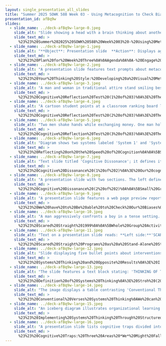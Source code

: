 ```yaml
---
layout: single_presentation_all_slides
title: "Summer 2025 SOWK 588 Week 03 - Using Metacognition to Check Biases"
presentation_id: afBq9w
slides:
  - slide_name: ../deck-afBq9w-large-0.jpeg
    slide_alt: "Slide showing a head with a brain thinking about another brain in an ellipse. Text: 'Summer 2025, SOWK 588, Week 03, Using Metacognition to Check Biases.' Presenter: Jacob Campbell, Ph.D. LICSW, Heritage University."
    slide_text_md: >
      %23%23%20Summer%202025%20SOWK%20588%20Week%2003%20-%20Using%20Metacognition%20to%20Check%20Biases%0A%0Atitle:%20Summer%202025%20SOWK%20588%20Week%2003%20-%20Using%20Metacognition%20to%20Check%20Biases%0Adate:%202025-06-13%2020:18:42%0Alocation:%20Heritage%20University%0Atags:%0A%20%20-%20Heritage%20University%0A%20%20-%20MSW%20Program%0A%20%20-%20SOWK%20588%0Apresentation_video:%20%3E%0A%20%20%22%22%0Adescription:%20%3E%0A%0AWeek%20three%20is%20a%20synchronous%20class%20week,%20with%20class%20taking%20place%20on%20Saturday%20(06/14/25).%20In%20reading%20Edin%20and%20Shaefer%20(2016),%20students%20will%20have%20the%20opportunity%20to%20learn%20about%20the%20challenges%20faced%20by%20those%20who%20live%20on%20$2%20per%20day,%20and%20there%20will%20be%20a%20forum%20for%20them%20to%20relate%20to%20rural%20and%20migrant%20communities.%20In%20Linquiti%20(2022),%20he%20focuses%20on%20understanding%20cognitive%20dissonance%20and%20its%20effect%20on%20biases.%20There%20are%20forums%20for%20students%20to%20consider%20their%20way%20of%20thinking%20and%20reflect%20on%20the%20textbook%20content.%20During%20class%20we%20will%20continue%20to%20consider%20thinking%20styles%20and%20biases.%20Students%20will%20also%20be%20introduced%20to%20system%20thinking.%20The%20agenda%20for%20the%20in-person%20class%20includes:%0A%0A-%20Engage%20in%20activities%20that%20illustrate%20metacognitive%20processes%20and%20thinking%20styles.%0A-%20Explore%20cognitive%20reflection%20and%20the%20difference%20between%20intuitive%20and%20analytical%20reasoning.%0A-%20Reflect%20on%20the%20impact%20of%20cognitive%20dissonance%20and%20bias%20in%20policy%20analysis.%0A-%20Apply%20systems%20thinking%20concepts%20to%20examine%20the%20limitations%20of%20conventional%20problem-solving.%0A%0AThe%20learning%20objectives%20this%20week%20include:%0A%0A-%20Differentiate%20between%20System%201%20and%20System%202%20thinking%20and%20identify%20how%20each%20influences%20policy%20analysis%20and%20decision-making.%0A-%20Identify%20common%20forms%20of%20cognitive%20dissonance%20and%20describe%20how%20dissonance%20can%20cause%20bias.%0A-%20Recognize%20common%20cognitive%20traps%20and%20reflect%20on%20their%20potential%20impact.%0A-%20Apply%20principles%20of%20systems%20thinking%20to%20reframe%20conventional%20problem-solving%20approaches%20and%20anticipate%20unintended%20consequences%20in%20policy%20interventions.%0A-%20Share%20relevant%20experiences%20and%20challenges%20faced%20by%20people%20in%20our%20community.%0A-%20Engage%20in%20critical%20thinking%20related%20to%20our%20thinking%20styles.%0A-%20Define%20cognitive%20dissonance%20and%20describe%20how%20trying%20to%20avoid%20it%20may%20create%20bias%20in%20policy%20analysis.%0A-%20Explain%20how%20the%20speed%20of%20cognition,%20the%20nature%20of%20an%20analyst's%20motivating%20objective,%20and%20the%20affective%20content%20of%20cognition%20can%20have%20adverse%20impacts%20on%20the%20quality%20of%20policy%20analysis.%0A%0A%0A
  - slide_name: ../deck-afBq9w-large-1.jpeg
    slide_alt: "**Object**: Presentation slide  **Action**: Displays agenda and objectives  **Context**: Week three plan  **Text**:**Agenda**:- Engage in activities that illustrate metacognitive processes and thinking styles.- Explore cognitive reflection and the difference between intuitive and analytical reasoning.- Reflect on the impact of cognitive dissonance and bias in policy analysis.- Apply systems thinking concepts to examine limitations of conventional problem-solving.**Learning Objectives**:- Differentiate between System 1 and System 2 thinking and their influence on policy analysis and decision-making.- Identify common forms of cognitive dissonance and their impact.- Recognize cognitive traps and their potential impact.- Apply systems thinking to reframe problem-solving and anticipate policy intervention consequences."
    slide_text_md: >
      %23%23%20Plan%20for%20Week%20Three%0A%0AAgenda%0A%0A-%20Engage%20in%20activities%20that%20illustrate%20metacognitive%20processes%20and%20thinking%20styles.%0A-%20Explore%20cognitive%20reflection%20and%20the%20difference%20between%20intuitive%20and%20analytical%20reasoning.%0A-%20Reflect%20on%20the%20impact%20of%20cognitive%20dissonance%20and%20bias%20in%20policy%20analysis.%0A-%20Apply%20systems%20thinking%20concepts%20to%20examine%20the%20limitations%20of%20conventional%20problem-solving.%0A%0ALearning%20Objectives%0A%0A-%20Differentiate%20between%20System%201%20and%20System%202%20thinking%20and%20identify%20how%20each%20influences%20policy%20analysis%20and%20decision-making.%0A-%20Identify%20common%20forms%20of%20cognitive%20dissonance%20and%20describe%20how%20dissonance%20can%20cause%20bias.%0A-%20Recognize%20common%20cognitive%20traps%20and%20reflect%20on%20their%20potential%20impact.%0A-%20Apply%20principles%20of%20systems%20thinking%20to%20reframe%20conventional%20problem-solving%20approaches%20and%20anticipate%20unintended%20consequences%20in%20policy%20interventions.%0A%0A
  - slide_name: ../deck-afBq9w-large-2.jpeg
    slide_alt: "A presentation slide features text prompts about metacognition and thinking styles. It suggests drawing a graphical representation to consider cognitive speed, emotion, and motivation under pressure."
    slide_text_md: >
      %23%23%20Your%20Thinking%20Style:%20Developing%20a%20Visual%20Metaphor%0A%3E%20I'd%20like%20to%20get%20us%20started%20today%20by%20discussing%20metacognition,%20or%20reflecting%20on%20your%20thought%20processes%20and%20how%20you%20think.%0A%0A%5BIndividual%20Activity%5D%20Visual%20Metaphor%20of%20Your%20Thinking%20Style%0ATake%20about%205%20minutes%20to%20sketch%20a%20visual%20metaphor%20representing%20how%20your%20mind%20processes%20information%20under%20pressure%20(e.g.,%20a%20hamster%20wheel,%20a%20tangled%20ball,%20a%20spotlight).%0A%0A%5BSmall%20Group%20Activity%5D%20Share%20Visual%20Metaphor%20of%20Your%20Thinking%20Style%0AConsider%20the%20relationship%20to%20cognitive%20speed,%20emotion,%20and%20motivation.%0A%0A%5BWhole%20Group%20Activity%5D%20Debrief%20Visual%20Metaphor%20of%20Your%20Thinking%20Style%0AWhat%20are%20some%20examples%20people%20came%20up%20with%3F%0A%0A
  - slide_name: ../deck-afBq9w-large-3.jpeg
    slide_alt: "A man and woman in traditional attire stand smiling beside a wooden barrel in a floral, mountainous setting. Text: 'COGNITIVE REFLECTION TEST: SYSTEM 1 VS 2 THINKING. If John can drink one barrel of water in 6 days, and Mary can drink one barrel of water in 12 days, how long would it take them to drink one barrel of water together? (Toplak et al. 2014)'"
    slide_text_md: >
      %23%23%20Cognitive%20Reflection%20Test%20(1%20of%203)%0A%3E%20The%20Linquiti%20(2022)%20offers%20three%20questions%20based%20on%20Frederick%20(2005)s%20work%20to%20illustrate%20the%20different%20between%20system%201%20thinking%20(or%20fast/heuristics/intuitive)%20and%20system%202%20thinking%20(slow/complex/analytical).%20Frederick%20had%20three%20questions,%20but%20the%20examples%20(e.g.,%20baseball/ball%20cost,%20lillypads%20expanding,%20and%20machine%20making%20widgets)%20have%20been%20shared%20frequently%20making%20them%20not%20as%20effective%20as%20a%20tool%20to%20measure.%20Toplak%20and%20his%20associates%20set%20out%20%20in%202014%20to%20develop%20some%20additional%20questions.%20%0A%0A%3E%20I'm%20going%20to%20go%20through%20a%20few%20of%20them%20with%20you.%20%0A%0A%5BSmall%20Group%20Activity%5D%20Cognitive%20Reflection%20Test%0A%0ARead%20the%20question,%20give%20people%20some%20time%20to%20consider,%20share%20results%20with%20people%20around%20them.%0A%0AIf%20John%20can%20drink%20one%20barrel%20of%20water%20in%206%20days,%20and%20Mary%20can%20drink%20one%20barrel%20of%20water%20in%2012%20days,%20how%20long%20would%20it%20take%20them%20to%20drink%20one%20barrel%20of%20water%20together%3F%0A%0Acorrect%20answer:%204%20days%0Aintuitive%20answer:%209%20days%0A%0A
  - slide_name: ../deck-afBq9w-large-4.jpeg
    slide_alt: "A cartoon student points at a classroom ranking board listing 'Jerry' as 3rd. Text asks: 'Jerry received both the 15th highest and 15th lowest mark. How many students are in the class?'"
    slide_text_md: >
      %23%23%20Cognitive%20Reflection%20Test%20(2%20of%203)%0A%3E%20The%20second%20questions%20is:%0A%0A%5BSmall%20Group%20Activity%5D%20Cognitive%20Reflection%20Test%0A%0ARead%20the%20question,%20give%20people%20some%20time%20to%20consider,%20share%20results%20with%20people%20around%20them.%0A%0AJerry%20received%20both%20the%2015th%20highest%20and%20the%2015th%20lowest%20mark%20in%20the%20class.%20How%20many%20students%20are%20in%20the%20class%3F%0A%0Acorrect%20answer:%2029%20students%0Aintuitive%20answer:%2030%20students%0A%0A
  - slide_name: ../deck-afBq9w-large-5.jpeg
    slide_alt: "Two men shake hands while exchanging money. One man holds a pig in a farm setting. Text reads: 'Cognitive Reflection Test: System 1 vs 2 Thinking. A man buys a pig for $60, sells it for $70, buys it back for $80, and sells it finally for $90. How much has he made?'"
    slide_text_md: >
      %23%23%20Cognitive%20Reflection%20Test%20(3%20of%203)%0A%3E%20The%20third%20questions%20is:%0A%0A%5BSmall%20Group%20Activity%5D%20Cognitive%20Reflection%20Test%0A%0ARead%20the%20question,%20give%20people%20some%20time%20to%20consider,%20share%20results%20with%20people%20around%20them.%0A%0AA%20man%20buys%20a%20pig%20for%20$60,%20sells%20it%20for%20$70,%20buys%20it%20back%20for%20$80,%20and%20sells%20it%20finally%20for%20$90.%20How%20much%20has%20he%20made%3F%0A%0Acorrect%20answer:%20$20%0Aintuitive%20answer:%20$10%0A%0A%3Cdiv%20style%3D%22text-align:%20center%22%20markdown%3D%221%22%3E%0AReference%0A%3C/div%3E%0A%3Cdiv%20style%3D%22margin:%200%200%200%202em;%20text-indent:%20-2em;%22%20markdown%3D%221%22%3E%0A%0AFrederick,%20S.%20(2005).%20Cognitive%20reflection%20and%20decision%20making.%20_Journal%20of%20Economic%20Perspectives,%2019_(4),%2025-42.%20%3Chttps://doi.org/10.1257/089533005775196732%3E%0A%0AOpenAI.%20(2025).%20ChatGPT%20(June%2013%20version)%20%5BLarge%20language%20model%5D.%20%3Chttps://chat.openai.com/chat%3E%0A%0AToplak,%20M.%20E.,%20West,%20R.%20F.,%20%26%20Stanovich,%20K.%20E.%20(2014).%20Assessing%20miserly%20information%20processing:%20An%20expansion%20of%20the%20Cognitive%20Reflection%20Test.%20_Thinking%20%26%20Reasoning,%2020_(2),%20147-168.%20%3Chttps://doi.org/10.1080/13546783.2013.844729%3E%0A%0A%3C/div%3E%0A%0A
  - slide_name: ../deck-afBq9w-large-6.jpeg
    slide_alt: "Diagram shows two systems labeled 'System 1' and 'System 2'. System 1 has a direct arrow from A to B; System 2 has a tangled path. Text discusses cognition speed benefits, challenges, and policy implications."
    slide_text_md: >
      %23%23%20Reflecting%20on%20the%20Speed%20of%20Cognition%0A%0A%5BSmall%20Group%20Activity%5D%20Reflect%20on%20Speed%20of%20Cognition%0A%0A-%20What%20are%20some%20of%20the%20benefits%20and%20challenges%20of%20each%20way%20of%20thinking%3F%0A-%20What%20are%20the%20use%20cases%20of%20system%201%20and%202%20thinking%20in%20general%3F%0A-%20How%20do%20each%20system%20strengths/weaknesses%20show%20up%20in%20policy%20decisions%3F%0A%0A%5BWhole%20Group%20Activity%5D%20Debrief%20Discussion%0A%0A%3E%20System%201%20thinking%20prone%20to%20bias%20and%20cognitive%20error%20Used%20by%20analyst%20with%20relevant%20expertise,%20however,%20System%201%20may%20yield%20high-quality%20results%20quickly%20System%202%20thinking%20usually%20offers%20high-quality%20results,%20but%20may%20be%20infeasible%20given%20time,%20resource,%20and%20information%20constraints%20of%20real-world%20policymaking.%20(p.%20129)%0A%0A
  - slide_name: ../deck-afBq9w-large-7.jpeg
    slide_alt: "Text slide titled 'Cognitive Dissonance'; it defines it as an internal dilemma caused by conflicting beliefs or actions, and lists factors like public views, ideology, and self-esteem."
    slide_text_md: >
      %23%23%20Cognitive%20Dissonance%20(1%20of%202)%0A%3E%20Our%20cognitive%20dissonance%20is%20as%20the%20basis%20of%20many%20of%20the%20biases%20that%20we%20have.%20It%20can%20be%20defined:%0A%0Aan%20**internal%20intellectual**%20and%20**emotional%20dilemma**%20we%20experience%20when%20there%20is%20a%20discrepancy%20(or%20tension%20or%20inconsistency)%20between%20an%20idea,%20concept,%20or%20belief%20that%20we%20hold%20as%20true%20or%20valid,%20and:%0A%0A-%20Another%20idea,%20concept,%20or%20belief%20we%20also%20hold%20as%20true%20or%20valid,%0A-%20Actions%20we%20have%20previously%20taken%20or%20decisions%20we've%20made,%0A-%20The%20views%20of%20an%20admired%20public%20person%20or%20party,%0A-%20An%20ideology,%20political%20platform,%20or%20worldview%20to%20which%20we%20subscribe,%0A-%20The%20views%20of%20our%20social%20reference%20group,%20such%20as%20our%20friends,%20family,%20and%20colleagues,%0A-%20The%20way%20we%20earn%20our%20living,%20or%0A-%20Our%20sense%20of%20self-esteem,%20identity,%20and%20of%20who%20we%20are.%0A%0A
  - slide_name: ../deck-afBq9w-large-8.jpeg
    slide_alt: "A presentation slide with two sections. The left defines 'Cognitive Dissonance' and presents discussion questions. The right lists related ideas like beliefs, actions, and influences on views and self-esteem."
    slide_text_md: >
      %23%23%20Cognitive%20Dissonance%20(2%20of%202)%0A%0A%5BSmall%20Group%20Activity%5D%20Defining%20Examples%20of%20Cognitive%20Dissonance%20or%20Bias%0A%0A-%20What%20kinds%20of%20information%20or%20perspectives%20would%20make%20you%20feel%20cognitive%20dissonance%20about%20that%20position%3F%0A-%20How%20might%20cognitive%20dissonance%20influence%20the%20way%20we%20analyze%20social%20problems%20or%20recommend%20policies%3F%0A%0A%3C/div%3E%0A%0A
  - slide_name: ../deck-afBq9w-large-9.jpeg
    slide_alt: "A presentation slide features a web page preview reporting that 'Eight artificial dyes will be phased out of US food supply, Health Secretary RFK Jr. says,' alongside the phrase 'WE HAVE TO BE ABLE TO CHECK OUR BIASES.'"
    slide_text_md: >
      %23%23%20We%20have%20to%20Be%20able%20to%20Check%20Our%20Biases%0A%3E%20When%20I%20was%20reading%20Linquiti%20(2022)%20and%20his%20discussion%20of%20biases,%20one%20example%20where%20I%20feel%20like%20I%20was%20able%20step%20out%20of%20my%20mindset%20was%20seeing%20articles%20about.%0A%0AI%20have%20a%20almost%20instant%20aversion%20to%20anything%20that%20comes%20out%20of%20any%20of%20the%20administration%20currently.%20A%20few%20months%20ago,%20I%20remember%20seeing%20this%20in%20the%20news%20and%20thinking%20this%20doesn't%20necessarily%20seem%20bad.%20Maybe%20there%20are%20unintended%20consequences...%20but%20seems%20good.%20I%20know%20the%20UN%20blocks%20a%20lot%20of%20the%20same%20things...%0A%0A%3Cdiv%20style%3D%22text-align:%20center%22%20markdown%3D%221%22%3E%0AReference%0A%3C/div%3E%0A%3Cdiv%20style%3D%22margin:%200%200%200%202em;%20text-indent:%20-2em;%22%20markdown%3D%221%22%3E%0A%0AVenugopal%20Ramaswamy,%20S.%20(2025%20April%2022)%20Eight%20artififical%20dyes%20will%20be%20phased%20out%20of%20US%20food%20supply,%20Health%20Secretary%20RFK%20Jr.%20says.%20_USA%20Today_.%20%3Chttps://www.usatoday.com/story/news/politics/2025/04/22/rfk-jr-food-artificial-dye-food-supply/83211595007/%3E%0A%0A%3C/div%3E%0A%0A
  - slide_name: ../deck-afBq9w-large-10.jpeg
    slide_alt: "A man aggressively confronts a boy in a tense setting. The background appears industrial. Text reads 'SCARED STRAIGHT 1999' on a plain brown background to the right."
    slide_text_md: >
      %23%23%20Scared%20Straight%201999%0A%0A%5BWhole%20Group%20Activity%5D%20Watch%20short%20video%20clip%20of%20Scared%20Straight%201999%0A%0A%3Cdiv%20style%3D%22text-align:%20center%22%20markdown%3D%221%22%3E%0AReference%0A%3C/div%3E%0A%3Cdiv%20style%3D%22margin:%200%200%200%202em;%20text-indent:%20-2em;%22%20markdown%3D%221%22%3E%0A%0AZF%20Heizenburg%20(2021,%20August%201)%20Scared%20straight%201999%20uncensored%20/%20Tom%20Segura%20bikes!%20full%20episode.%20_YouTube_.%20%3Chttps://youtu.be/UtDPardI2UE%3Fsi%3D2Mjh6lumOfTG3tXD%3E%0A%0A%3C/div%3E%0A%0A
  - slide_name: ../deck-afBq9w-large-11.jpeg
    slide_alt: "Text on a presentation slide reads: **Left side:**'SCARED STRAIGHT PROGRAMS AS A STAND-ALONE STRATEGY ARE NOT EFFECTIVE'**Right side:**'These randomized trials, conducted over a 25-year period in eight different jurisdictions, provide evidence that 'Scared Straight' and other 'juvenile awareness' programs are not effective as a stand-alone crime prevention strategy. More importantly, they provide empirical evidence under experimental conditions - that these programs likely increase the odds that children exposed to them will commit offenses in future. Despite the variability in the type of intervention used, ranging from harsh, confrontational interactions to tours of the facility, converge on the same result: an increase in criminality in the experimental group when compared to a no-treatment control. Doing nothing would have been better than exposing juveniles to the program.' (Petrosino et al., 2013, p. 31, emphasis my own)"
    slide_text_md: >
      %23%23%20Scared%20Straight%20Programs%20as%20a%20Stand-Alone%20Strategy%20Are%20Not%20Effective%0A%3E%20I've%20probably%20used%20this%20as%20an%20example,%20but%20I%20think%20it%20helps%20us%20see%20a%20easy%20to%20explore%20example%20of%20a%20potential%20policy%20or%20practice%20that%20is%20not%20effective.%0A%0A%0A%3E%20These%20randomized%20trials,%20conducted%20over%20a%2025-year%20period%20in%20eight%20different%20jurisdictions,%20provide%20evidence%20that%20'Scared%20Straight'%20and%20other%20'juvenile%20awareness'%20programs%20are%20not%20effective%20as%20a%20stand-alone%20crime%20prevention%20strategy.%20More%20importantly,%20they%20provide%20empirical%20evidence%20under%20experimental%20conditions%20-%20that%20these%20programs%20likely%20increase%20the%20odds%20that%20children%20exposed%20to%20them%20will%20commit%20offenses%20in%20future.%20Despite%20the%20variability%20in%20the%20type%20of%20intervention%20used,%20ranging%20from%20harsh,%20confrontational%20interactions%20to%20tours%20of%20the%20facility%20converge%20on%20the%20same%20result:%20an%20increase%20in%20criminality%20in%20the%20experimental%20group%20when%20compared%20to%20a%20no-treatment%20control.%20Doing%20nothing%20would%20have%20been%20better%20than%20exposing%20juveniles%20to%20the%20program.%20(p.%2031)%0A%0A%3Cdiv%20style%3D%22text-align:%20center%22%20markdown%3D%221%22%3E%0AReference%0A%3C/div%3E%0A%3Cdiv%20style%3D%22margin:%200%200%200%202em;%20text-indent:%20-2em;%22%20markdown%3D%221%22%3E%0A%0APetrosino,%20A.,%20Turpin%E2%80%90Petrosino,%20C.,%20Hollis%E2%80%90Peel,%20M.%20E.,%20%26%20Lavenberg,%20J.%20G.%20(2013).%20Scared%20straight%20and%20other%20juvenile%20awareness%20programs%20for%20preventing%20juvenile%20delinquency:%20A%20systematic%20review.%20_Campbell%20Systematic%20Reviews,%209_(1),%201-55.%20%3Chttps://doi.org/10.4073/csr.2013.5%3E%0A%0A%3C/div%3E%0A%0A
  - slide_name: ../deck-afBq9w-large-12.jpeg
    slide_alt: "Slide displaying five bullet points about interventions. It discusses outcomes of addressing symptoms, achieving short-term gains, and producing unintended consequences. Source cited: 'Stroh, 2015, Chapter 1.'"
    slide_text_md: >
      %23%23%20Systems%20Thinking%20and%20Opposite%20Results%0A%3E%20I'm%20excited%20to%20see%20where%20the%20textbook%20goes%20with%20talking%20about%20systems%20thinking,%20as%20chapter%2012%20dives%20more%20fully%20into%20it.%20Systems%20thinking%20is%20something%20I%20have%20been%20exposed%20to%20and%20really%20appreciate%20as%20a%20way%20of%20considering%20problems.%20I%20think%20it%20is%20a%20valuable%20method%20for%20engaging%20in%20system%202%20thinking.%0A%0AI'm%20going%20going%20to%20share%20some%20work%20from%20Stroh%20and%20his%20text%20_Systems%20Thinking%20for%20Social%20Change._%20To%20introduce%20the%20topic%20of%20systems%20thinking%20he%20lays%20out%20to%20article%20headlines%20based%20on%20true%20stories:%0A%0A-%20Homeless%20shelter%20perpetuate%20homelessness%0A-%20Drug%20bust%20increases%20drug-related%20crime%0A-%20Food%20aid%20increases%20starvation%0A-%20'Get-tough'%20prison%20sentences%20fail%20to%20reduce%20the%20fear%20of%20violent%20crime%0A-%20Job%20training%20problems%20increase%20unemployment%0A%0AJust%20like%20something%20like%20scared%20straight.%20He%20describes%20seemingly%20well-intentioned%20interventions%20can%20sometimes%20produce%20the%20opposite%20result%20when:%0A%0A-%20Address%20symptoms%20rather%20than%20underlying%20problems.%0A-%20Seems%20obvious%20and%20often%20succeeds%20in%20the%20short%20run.%0A-%20Achieve%20short-term%20gains%20that%20are%20undermined%20by%20longer-term%20impacts.%0A-%20Produce%20unintentional%20negative%20consequences.%0A-%20Leads%20us%20to%20assume%20that%20we%20are%20not%20responsible%20for%20the%20problem%20recurrence.%0A%0A%3Cdiv%20style%3D%22text-align:%20center%22%20markdown%3D%221%22%3E%0AReference%0A%3C/div%3E%0A%3Cdiv%20style%3D%22margin:%200%200%200%202em;%20text-indent:%20-2em;%22%20markdown%3D%221%22%3E%0A%0AStroh,%20D.%20P.%20(2015).%20_Systems%20thinking%20For%20social%20change:%20A%20practical%20guide%20to%20solving%20complex%20problems,%20avoiding%20unintended%20consequences,%20and%20achieving%20lasting%20results_.%20Chelsea%20Green%20Publishing.%0A%0A%0A
  - slide_name: ../deck-afBq9w-large-13.jpeg
    slide_alt: "The slide features a text block stating: 'THINKING OF THE WHOLE AS AN INTERCONNECTED SET OF ELEMENTS ORGANIZED IN A WAY THAT IT UNDERSTANDS THE CONNECTIONS SO AS TO ACHIEVE A DESIRED PURPOSE.' - (Stroh, 2015)"
    slide_text_md: >
      %23%23%20Definition%20of%20Systems%20Thinking%0A%3E%20Stroh%20(2015)%20builds%20on%20Meadows%20(one%20of%20the%20originators)%20definition%20of%20systems%20thinking%20to%20define%20it%20as%20follows:%0A%0AThinking%20of%20the%20whole%20as%20an%20interconnected%20set%20of%20elements%20organized%20in%20a%20way%20that%20it%20understands%20the%20connections%20so%20as%20to%20achieve%20a%20desired%20purpose.%0A%0A(my%20combination%20as%20a%20definition)%0A%0A
  - slide_name: ../deck-afBq9w-large-14.jpeg
    slide_alt: "The image displays a table contrasting 'Conventional Thinking' with 'Systems Thinking,' highlighting differences in problem perception, responsibility, policy impact, optimization, and initiative management. It emphasizes change through behavioral influence and systemic relationships."
    slide_text_md: >
      %23%23%20Conventional%20Verses%20Systems%20Thinking%0AWe%20can%20think%20about%20conventional%20thinking%20versus%20systems%20thinking%20especially%20related%20to:%0A%0A-%20Causality%0A-%20Accountability%20and%20blame%0A-%20Time%20horizon%20and%20impact%0A-%20Optimization%20of%20approach%0A-%20Strategy%20for%20change%0A%0A%7C%20**Conventional%20Thinking**%20%7C%20**Systems%20Thinking**%20%7C%0A%7C---------------------------%7C----------------------%7C%0A%7C%20The%20connection%20between%20problems%20and%20their%20causes%20is%20obvious%20and%20easy%20to%20trace.%20%7C%20The%20relationship%20between%20problems%20and%20their%20causes%20is%20indirect%20and%20not%20obvious.%20%7C%0A%7C%20Others,%20either%20within%20or%20outside%20our%20organization,%20are%20to%20blame%20for%20our%20problems%20and%20must%20be%20the%20ones%20to%20change.%20%7C%20We%20unwittingly%20create%20our%20own%20problems%20and%20have%20significant%20control%20or%20influence%20in%20solving%20them%20through%20changing%20our%20behavior.%20%7C%0A%7C%20A%20policy%20designed%20to%20achieve%20short-term%20success%20will%20also%20assure%20long-term%20success.%20%7C%20Most%20quick%20fixes%20have%20unintended%20consequences:%20They%20make%20no%20difference%20or%20make%20matters%20worse%20in%20the%20long%20run.%20%7C%0A%7C%20In%20order%20to%20optimize%20the%20whole,%20we%20must%20optimize%20the%20parts.%20%7C%20In%20order%20to%20optimize%20the%20whole,%20we%20must%20improve%20relationships%20among%20the%20parts.%20%7C%0A%7C%20Aggressively%20tackle%20many%20independent%20initiatives%20simultaneously.%20%7C%20Only%20a%20few%20key%20coordinated%20changes%20sustained%20over%20time%20will%20produce%20large%20systems%20change.%20%7C%0A%0A%0A(Innovation%20Associates%20Organizational%20Learning%20as%20cited%20in%20Stroh,%202015,%20Chapter%201)%0A%0A
  - slide_name: ../deck-afBq9w-large-15.jpeg
    slide_alt: "An iceberg diagram illustrates organizational learning. The top, 'Events,' triggers 'React/Firefight.' Below, 'Trends & Patterns' prompt 'Anticipate/Forecast.' Deepest, 'Systems Structure' includes pressures and dynamics fostering change. Text: 'Leverage Learning,' 'Questions,' 'Focus,' and 'Action or Response.' Adapted from Stroh (2015)."
    slide_text_md: >
      %23%23%20Implementing%20Systems%20Thinking%20Through%20Structured%20Analysis%0A%3E%20Systems%20thinking%20can%20be%20used%20though%20a%20type%20of%20structured%20analysis.%20We've%20all%20see%20the%20ice%20berg%20that%20is%2070%20or%20more%20percent%20under%20the%20water.%20Stroh%20(2015)%20offers%20it%20as%20model%20for%20analyzing%20problems.%0A%0AWe%20need%20to%20ask%20our%20what%20happened,%20and%20what's%20been%20happening%20(both%20things%20we%20can%20see)%20and%20they%20allow%20us%20to%20react%20and%20anticipate.%20We%20also%20have%20to%20define%20the%20way%20things%20are%20the%20way%20they%20are%20and%20how%20the%20structure%20of%20the%20sytems%20make%20that%20happen%20through%20pressures,%20policies,%20power%20dynamics,%20perceptions,%20and%20purpose.%20As%20we%20get%20to%20more%20and%20more%20relevant%20whys,%20there%20is%20learning%20that%20we%20are%20able%20to%20leverage.%0A%0A
  - slide_name: ../deck-afBq9w-large-16.jpeg
    slide_alt: "A presentation slide lists cognitive traps divided into three categories: 'Downsides of Defending Against Dissonance,' 'Mood-Driven Mistakes,' and 'Mental Missteps,' highlighting various biases and effects people encounter."
    slide_text_md: >
      %23%23%20Cognitive%20Traps:%20Three%20Areas%20*We*%20Might%20Fall%20Into%0A%0ADownsides%20of%20Defending%20Against%20Dissonance%0A%0A-%20**Selective%20Exposure%20and%20Compartmentalization**:%20We%20seek%20out%20information%20that%20aligns%20with%20our%20existing%20beliefs%20and%20isolate%20conflicting%20ideas%20to%20reduce%20discomfort.%20%20%0A-%20**Confirmation%20and%20Disconfirmation%20Bias**:%20We%20give%20greater%20weight%20to%20evidence%20that%20supports%20our%20views%20and%20dismiss%20or%20scrutinize%20opposing%20evidence.%20%20%0A-%20**Group%20Bias:%20The%20Halo%20and%20Horns%20Effect**:%20We%20evaluate%20individuals%20or%20groups%20more%20favorably%20or%20unfavorably%20based%20on%20a%20single%20trait%20or%20affiliation.%20%20%0A-%20**Aversion%20to%20Uncertainty%20and%20Risk**:%20We%20prefer%20certainty%20and%20status%20quo%20over%20ambiguity,%20even%20if%20change%20might%20be%20beneficial.%0A%0AMood-Driven%20Mistakes%0A%0A-%20**Priming**:%20Our%20judgments%20and%20decisions%20are%20unconsciously%20influenced%20by%20recent%20exposures%20or%20emotional%20states.%20%20%0A-%20**Backfire%20Effect**:%20When%20confronted%20with%20contradictory%20evidence,%20we%20may%20double%20down%20on%20our%20original%20beliefs%20rather%20than%20revise%20them.%20%20%0A-%20**Overconfidence%20Trap**:%20We%20overestimate%20the%20accuracy%20of%20our%20knowledge,%20judgments,%20or%20predictions.%0A%0AMental%20Missteps%0A%0A-%20**Framing**:%20The%20way%20information%20is%20presented%20influences%20our%20decisions%20more%20than%20the%20content%20itself.%20%20%0A-%20**Anchoring**:%20We%20rely%20too%20heavily%20on%20initial%20information%20(the%20%22anchor%22)%20when%20making%20subsequent%20judgments.%20%20%0A-%20**Availability%20and%20Mirror%20Imaging**:%20We%20judge%20likelihoods%20based%20on%20easily%20recalled%20examples%20and%20assume%20others%20think%20as%20we%20do.%20%20%0A-%20**Coherence%20and%20the%20WYSIATI%20Phenomenon**:%20We%20create%20stories%20that%20make%20sense%20with%20limited%20information,%20assuming%20%22What%20You%20See%20Is%20All%20There%20Is.%22%20%20%0A%0A%5BSmall%20Group%20Activity%5D%20Reflect%20on%20Cognitive%20Traps%0A%0AWhich%20cognitive%20trap%20do%20you%20think%20you're%20most%20vulnerable%20to%20when%20analyzing%20policy%3F%0A%0AReview%20%5BReflecting%20on%20Your%20Metacognition%20and%20Biases%5D()%20Handout%20and%20discuss.%0A
---
```

